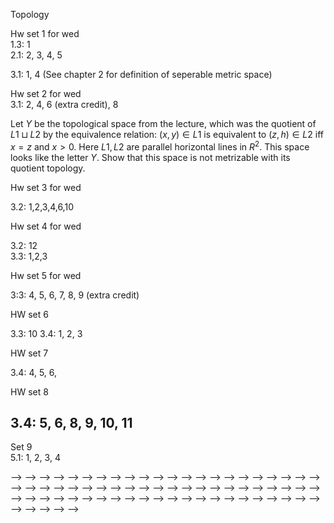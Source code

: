 Topology

Hw set 1 for wed  
1.3: 1  
2.1: 2, 3, 4, 5  

3.1: 1, 4 (See chapter 2 for definition of seperable metric space)  


Hw set 2 for wed  
3.1: 2, 4, 6 (extra credit), 8  

Let $Y$ be the topological space from the lecture, which was the quotient 
of $L1 \sqcup L2$ by the equivalence relation: $(x,y) \in L1$ is equivalent to $(z,h) \in L2$ iff $x=z$ and $x>0$. Here $L1, L2$ are parallel horizontal lines in $R^2$. This space looks like the letter $Y$. Show that this space is not metrizable with its quotient topology.



Hw set 3 for wed 
<!--  -->
3.2: 1,2,3,4,6,10  


Hw set 4 for wed
<!--  -->
3.2: 12  
3.3: 1,2,3  

Hw set 5 for wed 
   
3:3: 4, 5, 6, 7, 8, 9 (extra credit)    


HW set 6

3.3: 10
3.4: 1, 2, 3   

HW set 7

3.4: 4, 5, 6,      

HW set 8

3.4: 5, 6, 8, 9, 10, 11    
----- 

Set 9  
5.1: 1, 2, 3, 4  
<!-- , 5, 7    -->




<!-- 2, 3, 4, 5, 6 -->
<!--  -->
<!-- HW set 7 for wed -->
<!--  -->
<!--  -->
<!-- HW set 8 for wed -->
<!--  -->
<!-- 5.2 1,2,3,4   -->
<!--  -->
<!--  -->
<!--  -->
<!-- <!--  --> -->
<!-- <!-- Hw set 3 for wed --> -->
<!-- <!--  --> -->
<!-- <!-- 3.2: 2, 3, 6, 11, 12   --> -->
<!-- <!-- 3.3: 1, 2,3   --> -->
<!-- <!--  --> -->
<!-- <!-- <!-- Hw set 4 for fri --> --> -->
<!-- <!-- <!--  --> --> -->
<!-- <!-- <!-- 3.3: 1,3 --> --> -->
<!-- <!-- <!--  --> --> -->
<!-- <!-- HW set 4 for wed --> -->
<!-- <!-- <!--  --> --> -->
<!-- <!-- <!-- 1. Show that rationals Q are totally disconnected with its topology inherited from R --> --> -->
<!-- <!-- <!--  --> --> -->
<!-- <!-- 3.3: 9,10   --> -->
<!-- <!-- 3.4: 2, 3, 4 --> -->
<!-- <!--  --> -->
<!-- <!-- HW set 5 for wed --> -->
<!-- <!--  --> -->
<!-- <!-- 3.4: 5, 6, 8, 9 --> -->
<!-- <!--  --> -->
<!-- <!-- HW set 6 for wed --> -->
<!-- <!--  --> -->
<!-- <!-- 5.1: 1, 2, 3, 4 --> -->
<!-- <!--  --> -->
<!-- <!-- HW set 7 for wed --> -->
<!-- <!--  --> -->
<!-- <!-- 5.1: 5, 6, 7   (You already did it) --> -->
<!-- <!--  --> -->
<!-- <!-- HW 8 --> -->
<!-- <!--  --> -->
<!-- <!-- 5.2: 1,2,3,4   --> -->
<!-- <!--  --> -->
<!-- <!-- HW 9 --> -->
<!-- <!--  --> -->
<!-- <!-- In the proof of Theorem 17 show that the map is a homeomorphism onto image. --> -->
<!-- <!--  --> -->
<!-- <!-- pg 53: 1, 2, 7, 9   --> -->
<!-- <!-- pg 96 2   --> -->
<!-- <!--  --> -->
<!-- <!-- HW 10 mon --> -->
<!-- <!--  --> -->
<!-- <!-- 1. Show that the mobius band $M=[0,1] \times R /(0,x) \sim (1,-x)$ is a vector bundle over $S^1$. That is check local triviality.   --> -->
<!-- <!--  --> -->
<!-- <!-- Lee: 3-1, 3-2, 3-4, 3-5   --> -->
<!-- <!--  --> -->
<!-- <!-- HW 11 fri --> -->
<!-- <!--  --> -->
<!-- <!-- Lee: 4-1, 4-2   --> -->
<!-- <!--  --> -->
<!-- <!-- HW 12 for fri --> -->
<!-- <!--  --> -->
<!-- <!-- Lee, Edition 2: --> -->
<!-- <!--  --> -->
<!-- <!-- 11-5,  11-11, 13-5   --> -->
<!-- <!-- 14-1, 14-5, 14-6   --> -->
<!-- <!--  --> -->
<!-- <!-- Lee --> -->
<!-- <!--  --> -->
<!-- <!-- 16-2,  --> -->
<!-- <!--  --> -->
<!-- <!--  --> -->
<!-- <!--  --> -->
<!-- <!--  --> -->
